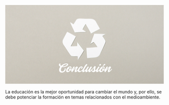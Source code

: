 ![Conclusiones](img/conclusion1.jpg)

La educación es la mejor oportunidad para cambiar el mundo y, por ello, se debe potenciar la formación en temas relacionados con el medioambiente.

